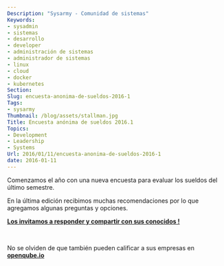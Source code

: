 ```yaml
---
Description: "Sysarmy - Comunidad de sistemas"
Keywords:
- sysadmin 
- sistemas
- desarrollo
- developer
- administración de sistemas
- administrador de sistemas
- linux
- cloud
- docker
- kubernetes
Section: 
Slug: encuesta-anonima-de-sueldos-2016-1
Tags:
- sysarmy
Thumbnail: /blog/assets/stallman.jpg
Title: Encuesta anónima de sueldos 2016.1
Topics:
- Development
- Leadership
- Systems
Url: 2016/01/11/encuesta-anonima-de-sueldos-2016-1
date: 2016-01-11
---
```


<p>Comenzamos el año con una nueva encuesta para evaluar los sueldos del último semestre.</p>
<p>En la última edición recibimos muchas recomendaciones por lo que agregamos algunas preguntas y opciones.</p>
<p><strong><a href="http://goo.gl/forms/AZ8RZqgQ6F">Los invitamos a responder y compartir con sus conocidos !</a></strong></p>
<p>&nbsp;</p>
<p>No se olviden de que también pueden calificar a sus empresas en <strong><a href="http://openqube.io">openqube.io</a></strong></p>
